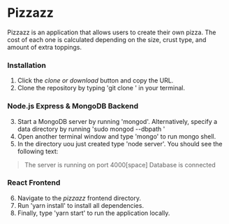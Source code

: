# Pizzazz

Pizzazz is an application that allows users to create their own pizza. The cost of each one is calculated depending on the size, crust type, and amount of extra toppings.

### __Installation__

1. Click the _clone or download_ button and copy the URL.
2. Clone the repository by typing 'git clone <URL>' in your terminal.

### __Node.js Express & MongoDB Backend__

3. Start a MongoDB server by running 'mongod'. Alternatively, specify a data directory by running 'sudo mongod --dbpath <path>'
4. Open another terminal window and type 'mongo' to run mongo shell.
5. In the directory uou just created type 'node server'. You should see the following text:
  > The server is running on port 4000[space]
  > Database is connected


### __React Frontend__

6. Navigate to the _pizzazz_ frontend directory.
7. Run 'yarn install' to install all dependencies.
8. Finally, type 'yarn start' to run the application locally.
 

